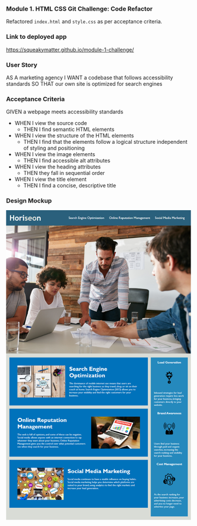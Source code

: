 ### Module 1. HTML CSS Git Challenge: Code Refactor

Refactored `index.html` and `style.css` as per acceptance criteria.

### Link to deployed app

https://squeakymatter.github.io/module-1-challenge/

### User Story

AS A marketing agency
I WANT a codebase that follows accessibility standards
SO THAT our own site is optimized for search engines

### Acceptance Criteria

GIVEN a webpage meets accessibility standards

- WHEN I view the source code
  - THEN I find semantic HTML elements
- WHEN I view the structure of the HTML elements
  - THEN I find that the elements follow a logical structure independent of styling and positioning
- WHEN I view the image elements
  - THEN I find accessible alt attributes
- WHEN I view the heading attributes
  - THEN they fall in sequential order
- WHEN I view the title element
  - THEN I find a concise, descriptive title

### Design Mockup

![Design mockup](./mockup.png)
